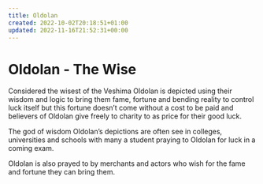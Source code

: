 ```yaml
---
title: Oldolan
created: 2022-10-02T20:18:51+01:00
updated: 2022-11-16T21:52:31+00:00
---
```

# Oldolan - The Wise

Considered the wisest of the Veshima Oldolan is depicted using their wisdom and logic to bring them fame, fortune and bending reality to control luck itself but this fortune doesn’t come without a cost to be paid and believers of Oldolan give freely to charity to as price for their good luck.

The god of wisdom Oldolan’s depictions are often see in colleges, universities and schools with many a student praying to Oldolan for luck in a coming exam. 

Oldolan is also prayed to by merchants and actors who wish for the fame and fortune they can bring them.